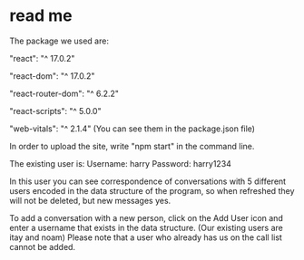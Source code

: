 
# read me

The package we used are:

"react": "^ 17.0.2"

"react-dom": "^ 17.0.2"

"react-router-dom": "^ 6.2.2"

"react-scripts": "^ 5.0.0"

"web-vitals": "^ 2.1.4"
(You can see them in the package.json file)

In order to upload the site, write "npm start" in the command line.

The existing user is:
Username: harry
Password: harry1234

In this user you can see correspondence of conversations with 5 different users encoded in the data structure of the program, so when refreshed they will not be deleted, but new messages yes.

To add a conversation with a new person, click on the Add User icon and enter a username that exists in the data structure. (Our existing users are itay and noam) Please note that a user who already has us on the call list cannot be added.

